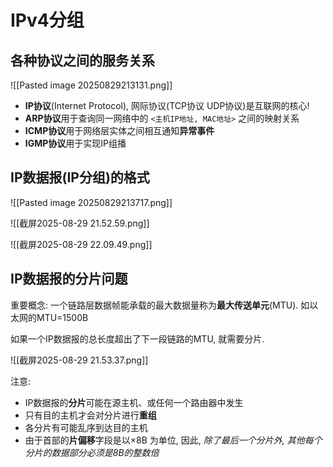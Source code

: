 # IPv4分组

## 各种协议之间的服务关系

![[Pasted image 20250829213131.png]]

- **IP协议**(Internet Protocol), 网际协议(TCP协议 UDP协议)是互联网的核心!
- **ARP协议**用于查询同一网络中的 `<主机IP地址, MAC地址>` 之间的映射关系
- **ICMP协议**用于网络层实体之间相互通知**异常事件**
- **IGMP协议**用于实现IP组播

## IP数据报(IP分组)的格式

![[Pasted image 20250829213717.png]]

![[截屏2025-08-29 21.52.59.png]]

![[截屏2025-08-29 22.09.49.png]]

## IP数据报的**分片**问题

重要概念: 一个链路层数据帧能承载的最大数据量称为**最大传送单元**(MTU). 如以太网的MTU=1500B

如果一个IP数据报的总长度超出了下一段链路的MTU, 就需要分片.

![[截屏2025-08-29 21.53.37.png]]

注意:

- IP数据报的**分片**可能在源主机、或任何一个路由器中发生
- 只有目的主机才会对分片进行**重组**
- 各分片有可能乱序到达目的主机
- 由于首部的**片偏移**字段是以×8B 为单位, 因此, _除了最后一个分片外, 其他每个分片的数据部分必须是8B的整数倍_
